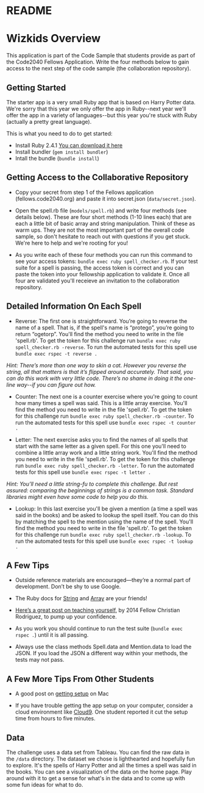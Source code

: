 # README

Wizkids Overview
================

This application is part of the Code Sample that students provide as part of the Code2040 Fellows Application. Write the four methods below to gain access to the next step of the code sample (the collaboration repository).

Getting Started
---------------
The starter app is a very small Ruby app that is based on Harry Potter data. We're sorry that this year we only offer the app in Ruby--next year we'll offer the app in a variety of languages--but this year you're stuck with Ruby (actually a pretty great language).

This is what you need to do to get started:

- Install Ruby 2.4.1 <a href="https://www.ruby-lang.org/en/downloads/"  target="_blank">You can download it here</a>
- Install bundler (`gem install bundler`)
- Intall the bundle (`bundle install`)

Getting Access to the Collaborative Repository
----------
- Copy your secret from step 1 of the Fellows application (fellows.code2040.org) and paste it into secret.json (`data/secret.json`).

- Open the spell.rb file (`models/spell.rb`) and write four methods (see details below). These are four short methods (1-10 lines each) that are each a little bit of basic array and string manipulation. Think of these as warm ups. They are not the most important part of the overall code sample, so don't hesitate to reach out with questions if you get stuck. We're here to help and we're rooting for you!

- As you write each of these four methods you can run this command to see your access tokens: `bundle exec ruby spell_checker.rb`. If your test suite for a spell is passing, the access token is correct and you can paste the token into your fellowship application to validate it. Once all four are validated you'll receieve an invitation to the collaboration repository.

Detailed Information On Each Spell
-----------------------------------

- Reverse: The first one is straightforward. You’re going to reverse the name of a spell. That is, if the spell's name is “protego”, you’re going to return “ogetorp”. You'll find the method you need to write in the file 'spell.rb'. To get the token for this challenge run `bundle exec ruby spell_checker.rb -reverse`. To run the automated tests for this spell use `bundle exec rspec -t reverse .`

_Hint: There’s more than one way to skin a cat. However you reverse the string, all that matters is that it’s flipped around accurately. That said, you can do this work with very little code. There’s no shame in doing it the one-line way--if you can figure out how._

- Counter: The next one is a counter exercise where you're going to count how many times a spell was said. This is a little array exercise. You'll find the method you need to write in the file 'spell.rb'. To get the token for this challenge run `bundle exec ruby spell_checker.rb -counter`. To run the automated tests for this spell use `bundle exec rspec -t counter .`

- Letter: The next exercise asks you to find the names of all spells that start with the same letter as a given spell. For this one you'll need to combine a little array work and a little string work. You'll find the method you need to write in the file 'spell.rb'. To get the token for this challenge run `bundle exec ruby spell_checker.rb -letter`. To run the automated tests for this spell use `bundle exec rspec -t letter .`

_Hint: You’ll need a little string-fu to complete this challenge. But rest assured: comparing the beginnings of strings is a common task. Standard libraries might even have some code to help you do this._

- Lookup: In this last exercise you'll be given a mention (a time a spell was said in the books) and be asked to lookup the spell itself. You can do this by matching the spell to the mention using the name of the spell. You'll find the method you need to write in the file 'spell.rb'. To get the token for this challenge run `bundle exec ruby spell_checker.rb -lookup`. To run the automated tests for this spell use `bundle exec rspec -t lookup .`

A Few Tips
----------------

- Outside reference materials are encouraged—they’re a normal part of development. Don’t be shy to use Google.

- The Ruby docs for <a href="https://ruby-doc.org/core-2.4.1/String.html" target="_blank">String</a> and <a href="https://ruby-doc.org/core-2.4.1/Array.html" target="_blank">Array</a> are your friends!

- <a href="https://medium.com/@chrisrodz35/a-guide-to-picking-up-new-programming-skills-2f1ff142d17f" target="_blank">Here’s a great post on teaching yourself</a>, by 2014 Fellow Christian Rodriguez, to pump up your confidence.

- As you work you should continue to run the test suite (`bundle exec rspec .`) until it is all passing.

- Always use the class methods Spell.data and Mention.data to load the JSON. If you load the JSON a different way within your methods, the tests may not pass.

A Few More Tips From Other Students
----------------
- A good post on [getting setup](https://www.moncefbelyamani.com/how-to-install-xcode-homebrew-git-rvm-ruby-on-mac/) on Mac

- If you have trouble getting the app setup on your computer, consider a cloud environment like [Cloud9](https://c9.io/). One student reported it cut the setup time from hours to five minutes.

Data
---------------
The challenge uses a data set from Tableau. You can find the raw data in the `/data` directory. The dataset we chose is lighthearted and hopefully fun to explore. It's the spells of Harry Potter and all the times a spell was said in the books. You can see a visualization of the data on the home page. Play around with it to get a sense for what's in the data and to come up with some fun ideas for what to do.
